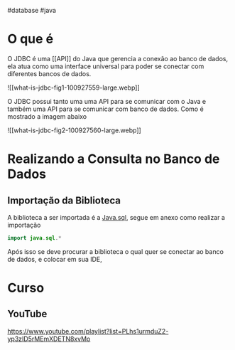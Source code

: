#database #java

# O que é

O JDBC é uma [[API]] do Java que gerencia a conexão ao banco de dados, ela atua como uma interface universal para poder se conectar com diferentes bancos de dados.

![[what-is-jdbc-fig1-100927559-large.webp]]

O JDBC possui tanto uma uma API para se comunicar com o Java e também uma API para se comunicar com banco de dados. Como é mostrado a imagem abaixo 

![[what-is-jdbc-fig2-100927560-large.webp]]

# Realizando a Consulta no Banco de Dados

## Importação da Biblioteca

A biblioteca a ser importada é a [Java.sql](https://docs.oracle.com/javase/8/docs/api/java/sql/package-summary.html), segue em anexo como realizar a importação 

```Java
import java.sql.*
```

Após isso se deve procurar a biblioteca o qual quer se conectar ao banco de dados, e colocar em sua IDE, 


# Curso

## YouTube 

https://www.youtube.com/playlist?list=PLhs1urmduZ2-yp3zID5rMEmXDETN8xvMo